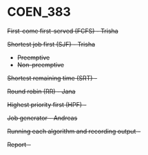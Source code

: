 # COEN_383

<s>First-come first-served (FCFS) - Trisha

Shortest job first (SJF) - Trisha
- Preemptive
- <s>Non-preemptive

Shortest remaining time (SRT) - 

<s>Round robin (RR) - Jana

Highest priority first (HPF) - 

<s>Job generator - Andreas

Running each algorithm and recording output - 

Report - 

